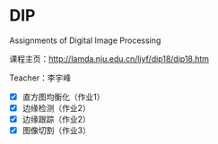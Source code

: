# DIP
Assignments of Digital Image Processing

课程主页：http://lamda.nju.edu.cn/liyf/dip18/dip18.htm

Teacher：李宇峰

- [x] 直方图均衡化（作业1）
- [x] 边缘检测（作业2）
- [x] 边缘跟踪（作业2）
- [x] 图像切割（作业3）